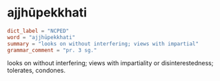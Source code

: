 # ajjhūpekkhati

``` toml
dict_label = "NCPED"
word = "ajjhūpekkhati"
summary = "looks on without interfering; views with impartial"
grammar_comment = "pr. 3 sg."
```

looks on without interfering; views with impartiality or disinterestedness; tolerates, condones.

